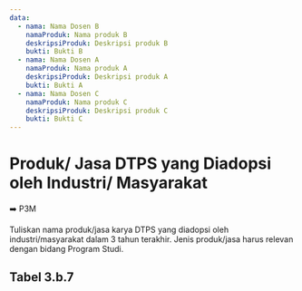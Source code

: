 ```yaml
---
data:
  - nama: Nama Dosen B
    namaProduk: Nama produk B
    deskripsiProduk: Deskripsi produk B
    bukti: Bukti B
  - nama: Nama Dosen A
    namaProduk: Nama produk A
    deskripsiProduk: Deskripsi produk A
    bukti: Bukti A
  - nama: Nama Dosen C
    namaProduk: Nama produk C
    deskripsiProduk: Deskripsi produk C
    bukti: Bukti C
---
```


<script setup>
import { useData } from "vitepress"
import Tabel from '../components/tabel-3b7.vue'

const { frontmatter } = useData()
</script>

# Produk/ Jasa DTPS yang Diadopsi oleh Industri/ Masyarakat

➡️ P3M

Tuliskan nama produk/jasa karya DTPS yang diadopsi oleh industri/masyarakat dalam 3 tahun terakhir. Jenis produk/jasa harus relevan dengan bidang Program Studi.

## Tabel 3.b.7

<Tabel :data="frontmatter.data" />
